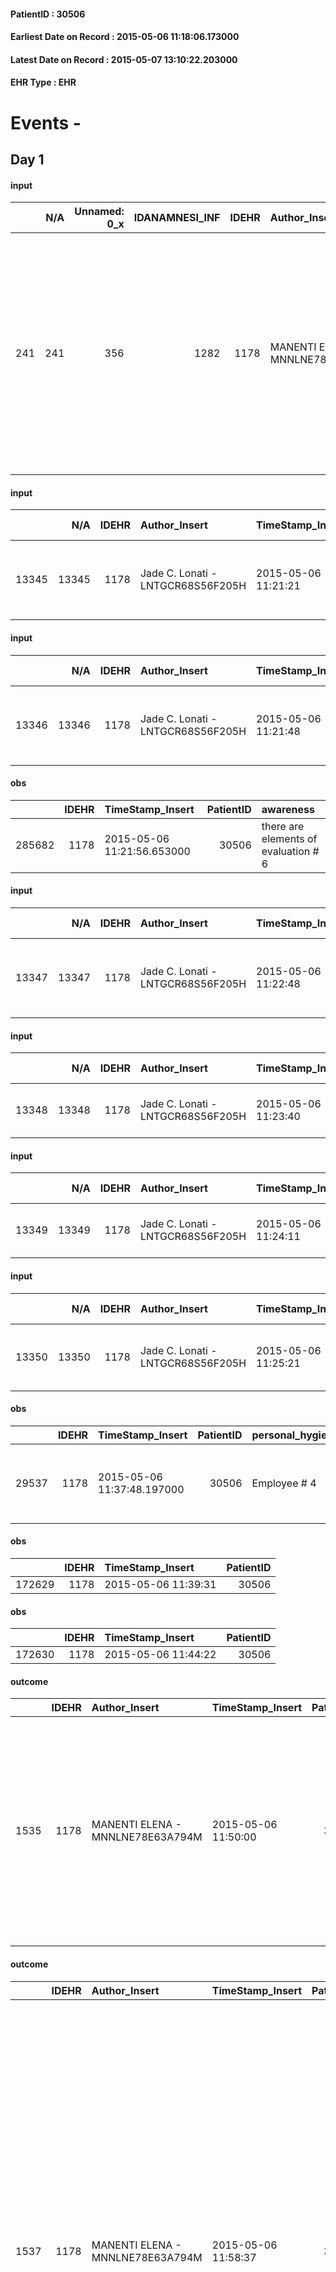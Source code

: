 
#### PatientID : 30506
#### Earliest Date on Record : 2015-05-06 11:18:06.173000
#### Latest Date on Record : 2015-05-07 13:10:22.203000
#### EHR Type : EHR

# Events - 

## Day 1

#### input
|     |    N/A |   Unnamed: 0_x |   IDANAMNESI_INF |   IDEHR | Author_Insert                    | TimeStamp_Insert           | EHRType   |   PatientID |   IDDigitalSignDocument |   Non_Rilevabile_x | Note_Non_Rilevabile_x   | persone_vicine   | Caregiver                                                                                                                                                                |
|----:|-------:|---------------:|-----------------:|--------:|:---------------------------------|:---------------------------|:----------|------------:|------------------------:|-------------------:|:------------------------|:-----------------|:-------------------------------------------------------------------------------------------------------------------------------------------------------------------------|
| 241 |    241 |            356 |             1282 |    1178 | MANENTI ELENA - MNNLNE78E63A794M | 2015-05-06 11:18:06.173000 | EHR       |       30506 |                   67868 |                  0 | NR                      | N/A              | The social worker indicates the presence of a companion and two daughters of the pieces, but the entrance is presented only. A daughter should be here in the afternoon. |

#### input
|       |    N/A |   IDEHR | Author_Insert                     | TimeStamp_Insert    | EHRType   |   PatientID |   IDDigitalSignDocument | persone_vicine   |   Unnamed: 0_x.2 |   IDDIAGNOSI_CROSSOU |   Non_Rilevabile_x.2 | ds_ICD                                                  | dt_Data_diagnosi    |
|------:|-------:|--------:|:----------------------------------|:--------------------|:----------|------------:|------------------------:|:-----------------|-----------------:|---------------------:|---------------------:|:--------------------------------------------------------|:--------------------|
| 13345 |  13345 |    1178 | Jade C. Lonati - LNTGCR68S56F205H | 2015-05-06 11:21:21 | EHR       |       30506 |                   67874 | N/A              |             1130 |                 1130 |                    0 | 1890 - Tumori maligni del rene, eccetto la pelvi#2123=0 | 2009-05-11 00:00:00 |

#### input
|       |    N/A |   IDEHR | Author_Insert                     | TimeStamp_Insert    | EHRType   |   PatientID |   IDDigitalSignDocument | persone_vicine   |   Unnamed: 0_x.2 |   IDDIAGNOSI_CROSSOU |   Non_Rilevabile_x.2 | ds_ICD                                                  | dt_Data_diagnosi    |
|------:|-------:|--------:|:----------------------------------|:--------------------|:----------|------------:|------------------------:|:-----------------|-----------------:|---------------------:|---------------------:|:--------------------------------------------------------|:--------------------|
| 13346 |  13346 |    1178 | Jade C. Lonati - LNTGCR68S56F205H | 2015-05-06 11:21:48 | EHR       |       30506 |                   67875 | N/A              |             1131 |                 1131 |                    0 | 1890 - Tumori maligni del rene, eccetto la pelvi#2123=0 | 2009-11-01 00:00:00 |

#### obs
|        |   IDEHR | TimeStamp_Insert           |   PatientID | awareness                            |
|-------:|--------:|:---------------------------|------------:|:-------------------------------------|
| 285682 |    1178 | 2015-05-06 11:21:56.653000 |       30506 | there are elements of evaluation # 6 |

#### input
|       |    N/A |   IDEHR | Author_Insert                     | TimeStamp_Insert    | EHRType   |   PatientID |   IDDigitalSignDocument | persone_vicine   |   Unnamed: 0_x.2 |   IDDIAGNOSI_CROSSOU |   Non_Rilevabile_x.2 | ds_ICD                                                               | dt_Data_diagnosi    |
|------:|-------:|--------:|:----------------------------------|:--------------------|:----------|------------:|------------------------:|:-----------------|-----------------:|---------------------:|---------------------:|:---------------------------------------------------------------------|:--------------------|
| 13347 |  13347 |    1178 | Jade C. Lonati - LNTGCR68S56F205H | 2015-05-06 11:22:48 | EHR       |       30506 |                   67877 | N/A              |             1132 |                 1132 |                    0 | 1983 - Tumori maligni secondari di encefalo e midollo spinale#2160=0 | 2012-11-01 00:00:00 |

#### input
|       |    N/A |   IDEHR | Author_Insert                     | TimeStamp_Insert    | EHRType   |   PatientID |   IDDigitalSignDocument | persone_vicine   |   Unnamed: 0_x.2 |   IDDIAGNOSI_CROSSOU |   Non_Rilevabile_x.2 | ds_ICD                                             | dt_Data_diagnosi    |
|------:|-------:|--------:|:----------------------------------|:--------------------|:----------|------------:|------------------------:|:-----------------|-----------------:|---------------------:|---------------------:|:---------------------------------------------------|:--------------------|
| 13348 |  13348 |    1178 | Jade C. Lonati - LNTGCR68S56F205H | 2015-05-06 11:23:40 | EHR       |       30506 |                   67878 | N/A              |             1133 |                 1133 |                    0 | 1970 - Tumori maligni secondari del polmone#2148=0 | 2012-04-01 00:00:00 |

#### input
|       |    N/A |   IDEHR | Author_Insert                     | TimeStamp_Insert    | EHRType   |   PatientID |   IDDigitalSignDocument | persone_vicine   |   Unnamed: 0_x.2 |   IDDIAGNOSI_CROSSOU |   Non_Rilevabile_x.2 | ds_ICD                                            | dt_Data_diagnosi    |
|------:|-------:|--------:|:----------------------------------|:--------------------|:----------|------------:|------------------------:|:-----------------|-----------------:|---------------------:|---------------------:|:--------------------------------------------------|:--------------------|
| 13349 |  13349 |    1178 | Jade C. Lonati - LNTGCR68S56F205H | 2015-05-06 11:24:11 | EHR       |       30506 |                   67879 | N/A              |             1134 |                 1134 |                    0 | 1972 - Tumori maligni secondari del pleura#2150=0 | 2012-04-01 00:00:00 |

#### input
|       |    N/A |   IDEHR | Author_Insert                     | TimeStamp_Insert    | EHRType   |   PatientID |   IDDigitalSignDocument | persone_vicine   |   Unnamed: 0_x.2 |   IDDIAGNOSI_CROSSOU |   Non_Rilevabile_x.2 | ds_ICD                                                         | dt_Data_diagnosi    |
|------:|-------:|--------:|:----------------------------------|:--------------------|:----------|------------:|------------------------:|:-----------------|-----------------:|---------------------:|---------------------:|:---------------------------------------------------------------|:--------------------|
| 13350 |  13350 |    1178 | Jade C. Lonati - LNTGCR68S56F205H | 2015-05-06 11:25:21 | EHR       |       30506 |                   67881 | N/A              |             1135 |                 1135 |                    0 | 1985 - Tumori maligni secondari di osso e midollo osseo#2162=0 | 2012-04-01 00:00:00 |

#### obs
|       |   IDEHR | TimeStamp_Insert           |   PatientID | personal_hygiene   | urine_elimination   | mobility     | asthenia     | motor_performance                                                                                  | body_temp    | feces_elimination   |
|------:|--------:|:---------------------------|------------:|:-------------------|:--------------------|:-------------|:-------------|:---------------------------------------------------------------------------------------------------|:-------------|:--------------------|
| 29537 |    1178 | 2015-05-06 11:37:48.197000 |       30506 | Employee # 4       | Employee # 4        | Employee # 4 | Moderate # 1 | 30% - Patient with directions to the hospital or home hospitalization, intensive home support # 03 | Apyrexia # 0 | Employee # 4        |

#### obs
|        |   IDEHR | TimeStamp_Insert    |   PatientID |
|-------:|--------:|:--------------------|------------:|
| 172629 |    1178 | 2015-05-06 11:39:31 |       30506 |

#### obs
|        |   IDEHR | TimeStamp_Insert    |   PatientID |
|-------:|--------:|:--------------------|------------:|
| 172630 |    1178 | 2015-05-06 11:44:22 |       30506 |

#### outcome
|      |   IDEHR | Author_Insert                    | TimeStamp_Insert    |   PatientID |   IDDigitalSignDocument |   IDPAI_VIDAS | opt_problem                         |   opt_problem_num | opt_obiettivo                                                                                                                                                                              |   opt_obiettivo_num | opt_stato_problema   |   opt_stato_problema_num | opt_interventi                                                                                                                                                                                                      |   opt_interventi_num |
|-----:|--------:|:---------------------------------|:--------------------|------------:|------------------------:|--------------:|:------------------------------------|------------------:|:-------------------------------------------------------------------------------------------------------------------------------------------------------------------------------------------|--------------------:|:---------------------|-------------------------:|:--------------------------------------------------------------------------------------------------------------------------------------------------------------------------------------------------------------------|---------------------:|
| 1535 |    1178 | MANENTI ELENA - MNNLNE78E63A794M | 2015-05-06 11:50:00 |       30506 |                   67895 |          3542 | Deficit in the care of s√® # 25 = 0 |                 4 | Maintain dignity ¬ † of the patient, where possible, helping him to accept their own limitations, considering himself realistic and objective (eating, bathing, dressing, delete) # 42 = 0 |                   4 | Open Problem # 1     |                        1 | PAI Implementation - Ensuring the right privacy # 182 = 0; Counseling - Encourage to express feelings about the care deficit s # 184 = 0; PAI Implementation - completely replace the activity † everyday # 183 = 0 |                    4 |

#### outcome
|      |   IDEHR | Author_Insert                    | TimeStamp_Insert    |   PatientID |   IDDigitalSignDocument |   IDPAI_VIDAS | opt_problem                                                                |   opt_problem_num | opt_obiettivo                                                   |   opt_obiettivo_num | ds_note                             | opt_stato_problema   |   opt_stato_problema_num | opt_interventi                                                                                                                                                                                                                                                                                                                                                                                                                                                                                               |   opt_interventi_num |
|-----:|--------:|:---------------------------------|:--------------------|------------:|------------------------:|--------------:|:---------------------------------------------------------------------------|------------------:|:----------------------------------------------------------------|--------------------:|:------------------------------------|:---------------------|-------------------------:|:-------------------------------------------------------------------------------------------------------------------------------------------------------------------------------------------------------------------------------------------------------------------------------------------------------------------------------------------------------------------------------------------------------------------------------------------------------------------------------------------------------------|---------------------:|
| 1537 |    1178 | MANENTI ELENA - MNNLNE78E63A794M | 2015-05-06 11:58:37 |       30506 |                   67902 |          3544 | Alteration of comfort associated with chronic pain and / or acute # 29 = 0 |                 2 | The patient riferir√ † ¬ † a satisfactory pain control # 56 = 0 |                   1 | uncontrolled pain, to be monitored. | Open Problem # 1     |                        1 | PAI Implementation - therapeutic upgrading # 441; PAI Implementation - properly administer the drugs as prescription # 442; Implementation PAI - Evaluate the effectiveness of drug delivery # 443; Education - educating the caregiver / patient recognition / treatment of the symptom # 446; PAI Implementation - therapeutic upgrading # 441 = 0; PAI Implementation - properly administer the drugs as prescription # 442 = 0; PAI Implementation - to evaluate the efficacy of drug delivery # 443 = 0 |                    4 |

#### obs
|        |   IDEHR | TimeStamp_Insert           |   PatientID |
|-------:|--------:|:---------------------------|------------:|
| 285683 |    1178 | 2015-05-06 13:08:44.163000 |       30506 |

#### obs
|       |   IDEHR | TimeStamp_Insert           |   PatientID | chk_ausili_presidi   | opt_care_giver   | motor_performance              | body_temp    | diet            | cognitive_state           | consumption_help   |
|------:|--------:|:---------------------------|------------:|:---------------------|:-----------------|:-------------------------------|:-------------|:----------------|:--------------------------|:-------------------|
| 74489 |    1178 | 2015-05-06 16:18:35.580000 |       30506 | urinary catheter # 3 | absent # 2       | bedridden, nontransferable # 5 | Apyrexia # 1 | homogenized # 2 | confused - constantly # 1 | # 4 employees      |

#### obs
|       |   IDEHR | TimeStamp_Insert           |   PatientID | personal_hygiene   | urine_elimination   | mobility     | asthenia     | motor_performance                                                                                  | body_temp    | cognitive_state          | feces_elimination   |
|------:|--------:|:---------------------------|------------:|:-------------------|:--------------------|:-------------|:-------------|:---------------------------------------------------------------------------------------------------|:-------------|:-------------------------|:--------------------|
| 29560 |    1178 | 2015-05-06 17:09:29.173000 |       30506 | Employee # 4       | Employee # 4        | Employee # 4 | Moderate # 1 | 30% - Patient with directions to the hospital or home hospitalization, intensive home support # 03 | Apyrexia # 0 | confused - sometimes # 0 | Employee # 4        |

#### obs
|        |   IDEHR | TimeStamp_Insert    |   PatientID | pain_relief              |
|-------:|--------:|:--------------------|------------:|:-------------------------|
| 172654 |    1178 | 2015-05-06 17:10:37 |       30506 | 100% - Total Relief # 10 |

#### obs
|       |   IDEHR | TimeStamp_Insert           |   PatientID | dyspnoea    | motor_performance                                                                                  | cognitive_state          |
|------:|--------:|:---------------------------|------------:|:------------|:---------------------------------------------------------------------------------------------------|:-------------------------|
| 29563 |    1178 | 2015-05-06 18:32:30.580000 |       30506 | at rest # 0 | 30% - Patient with directions to the hospital or home hospitalization, intensive home support # 03 | confused - sometimes # 0 |

#### obs
|       |   IDEHR | TimeStamp_Insert           |   PatientID | personal_hygiene   | urine_elimination   | mobility   | hemorrhagic_manifestation   | speech   | cough   | nausea   | memory_deficit   | cognitive_deficit   | active_diuresis   | lack_of_appetite   | asthenia   | cachexia   | dyspnoea   | motor_performance   | body_temp   | mood   | diet   | cognitive_state   | feces_elimination   | consumption_help   |
|------:|--------:|:---------------------------|------------:|:-------------------|:--------------------|:-----------|:----------------------------|:---------|:--------|:---------|:-----------------|:--------------------|:------------------|:-------------------|:-----------|:-----------|:-----------|:--------------------|:------------|:-------|:-------|:------------------|:--------------------|:-------------------|
| 29564 |    1178 | 2015-05-07 00:37:46.223000 |       30506 | NR                 | NR                  | NR         | NR                          | NR       | NR      | NR       | NR               | NR                  | NR                | NR                 | NR         | NR         | NR         | NR                  | NR          | NR     | NR     | NR                | NR                  | NR                 |

#### outcome
|      |   IDEHR | Author_Insert                 | TimeStamp_Insert    |   PatientID |   IDDigitalSignDocument |   IDPAI_VIDAS | opt_problem                         |   opt_problem_num | opt_obiettivo                                                                                                                                                                              |   opt_obiettivo_num | ds_note      | opt_stato_problema   |   opt_stato_problema_num | opt_interventi                                                                                                                                                                                                      |   opt_interventi_num |
|-----:|--------:|:------------------------------|:--------------------|------------:|------------------------:|--------------:|:------------------------------------|------------------:|:-------------------------------------------------------------------------------------------------------------------------------------------------------------------------------------------|--------------------:|:-------------|:---------------------|-------------------------:|:--------------------------------------------------------------------------------------------------------------------------------------------------------------------------------------------------------------------|---------------------:|
| 1540 |    1178 | TOSI NADIA - TSONDA69E65F952V | 2015-05-07 00:40:03 |       30506 |                   68156 |          3547 | Deficit in the care of s√® # 25 = 0 |                 4 | Maintain dignity ¬ † of the patient, where possible, helping him to accept their own limitations, considering himself realistic and objective (eating, bathing, dressing, delete) # 42 = 0 |                   4 | patient died | closed Problem # 2   |                        2 | PAI Implementation - Ensuring the right privacy # 182 = 0; Counseling - Encourage to express feelings about the care deficit s # 184 = 0; PAI Implementation - completely replace the activity † everyday # 183 = 0 |                    4 |

#### outcome
|      |   IDEHR | Author_Insert                 | TimeStamp_Insert    |   PatientID |   IDDigitalSignDocument |   IDPAI_VIDAS | opt_problem                                                                |   opt_problem_num | opt_obiettivo                                                   |   opt_obiettivo_num | ds_note          | opt_stato_problema   |   opt_stato_problema_num | opt_interventi                                                                                                                                                                                                                                                                                                                                                                                                                                                                                               |   opt_interventi_num |
|-----:|--------:|:------------------------------|:--------------------|------------:|------------------------:|--------------:|:---------------------------------------------------------------------------|------------------:|:----------------------------------------------------------------|--------------------:|:-----------------|:---------------------|-------------------------:|:-------------------------------------------------------------------------------------------------------------------------------------------------------------------------------------------------------------------------------------------------------------------------------------------------------------------------------------------------------------------------------------------------------------------------------------------------------------------------------------------------------------|---------------------:|
| 1541 |    1178 | TOSI NADIA - TSONDA69E65F952V | 2015-05-07 00:40:54 |       30506 |                   68157 |          3548 | Alteration of comfort associated with chronic pain and / or acute # 29 = 0 |                 2 | The patient riferir√ † ¬ † a satisfactory pain control # 56 = 0 |                   1 | Pain controlled. | closed Problem # 2   |                        2 | PAI Implementation - therapeutic upgrading # 441; PAI Implementation - properly administer the drugs as prescription # 442; Implementation PAI - Evaluate the effectiveness of drug delivery # 443; Education - educating the caregiver / patient recognition / treatment of the symptom # 446; PAI Implementation - therapeutic upgrading # 441 = 0; PAI Implementation - properly administer the drugs as prescription # 442 = 0; PAI Implementation - to evaluate the efficacy of drug delivery # 443 = 0 |                    4 |

#### input
|       |    N/A |   IDEHR | Author_Insert                        | TimeStamp_Insert    | EHRType   |   PatientID |   IDDigitalSignDocument | persone_vicine   |   Unnamed: 0_x.2 |   IDDIAGNOSI_CROSSOU |   Non_Rilevabile_x.2 | ds_ICD                                        |
|------:|-------:|--------:|:-------------------------------------|:--------------------|:----------|------------:|------------------------:|:-----------------|-----------------:|---------------------:|---------------------:|:----------------------------------------------|
| 13352 |  13352 |    1178 | Calamida Fabrizio - CLMFRZ71S19F205R | 2015-05-07 09:09:38 | EHR       |       30506 |                   68248 | N/A              |             1137 |                 1137 |                    0 | V667 - Trattamento per cure palliative#2402=0 |

#### input
|       |    N/A |   IDEHR | Author_Insert                        | TimeStamp_Insert    | EHRType   |   PatientID |   IDDigitalSignDocument | persone_vicine   |   Unnamed: 0_x.2 |   IDDIAGNOSI_CROSSOU |   Non_Rilevabile_x.2 | ds_ICD                                                         |
|------:|-------:|--------:|:-------------------------------------|:--------------------|:----------|------------:|------------------------:|:-----------------|-----------------:|---------------------:|---------------------:|:---------------------------------------------------------------|
| 13353 |  13353 |    1178 | Calamida Fabrizio - CLMFRZ71S19F205R | 2015-05-07 09:10:00 | EHR       |       30506 |                   68249 | N/A              |             1138 |                 1138 |                    0 | V604 - Mancanza di un familiare capace di prestare cure#2383=0 |

#### death
|     |   IDDecesso |   IDEHR | Author_Insert                        | TimeStamp_Insert    |   PatientID |   IDDigitalSignDocument | Date                | Luogo_decesso     |
|----:|------------:|--------:|:-------------------------------------|:--------------------|------------:|------------------------:|:--------------------|:------------------|
| 111 |         112 |    1178 | Calamida Fabrizio - CLMFRZ71S19F205R | 2015-05-07 09:21:09 |       30506 |                   68263 | 2015-05-06 21:30:00 | Vidas Hospice # 1 |

#### input
|      |    N/A |   IDEHR | Author_Insert                     | TimeStamp_Insert    | EHRType   |   PatientID |   IDDigitalSignDocument | persone_vicine   |   Unnamed: 0_y |   IDANAMNESI_MED |   Non_Rilevabile_y | Note_Non_Rilevabile_y   | diagnosis                                      |
|-----:|-------:|--------:|:----------------------------------|:--------------------|:----------|------------:|------------------------:|:-----------------|---------------:|-----------------:|-------------------:|:------------------------|:-----------------------------------------------|
| 4454 |   4454 |    1178 | Jade C. Lonati - LNTGCR68S56F205H | 2015-05-07 09:48:07 | EHR       |       30506 |                   68282 | N/A              |            886 |             2383 |                  0 | NR                      | 2009 left nephrectomy for renal cell carcinoma |


## Day 2

#### obs
|        |   IDEHR | TimeStamp_Insert           |   PatientID |
|-------:|--------:|:---------------------------|------------:|
| 122086 |    1178 | 2015-05-07 13:10:22.203000 |       30506 |


